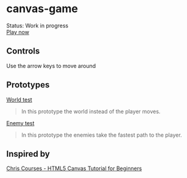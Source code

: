 # canvas-game 
Status: Work in progress  
[Play now](https://well-made-canvas-game.netlify.app/)

## Controls
Use the arrow keys to move around

## Prototypes
[World test](https://well-made-canvas-game.netlify.app/_prototypes/world-test/)
> In this prototype the world instead of the player moves.

[Enemy test](https://well-made-canvas-game.netlify.app/_prototypes/enemy-test/)
> In this prototype the enemies take the fastest path to the player.

## Inspired by
[Chris Courses - HTML5 Canvas Tutorial for Beginners](https://www.youtube.com/watch?v=EO6OkltgudE&list=PLpPnRKq7eNW3We9VdCfx9fprhqXHwTPXL&index=1)
